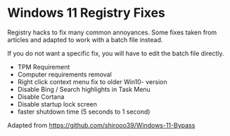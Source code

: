 # Windows 11 Registry Fixes
Registry hacks to fix many common annoyances. Some fixes taken from articles and adapted to work with a batch file instead.



If you do not want a specific fix, you will have to edit the batch file directly.
* TPM Requirement
* Computer requirements removal
* Right click context menu fix to older Win10- version
* Disable Bing / Search highlights in Task Menu
* Disable Cortana
* Disable startup lock screen
* faster shutdown time (5 seconds to 1 second)



Adapted from 
https://github.com/shirooo39/Windows-11-Bypass
